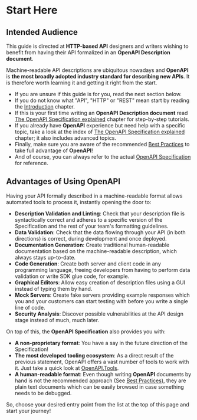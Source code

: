 # Start Here

## Intended Audience

This guide is directed at **HTTP-based API** designers and writers wishing to benefit from having their API formalized in an **OpenAPI Description document**.

Machine-readable API descriptions are ubiquitous nowadays and **OpenAPI** is **the most broadly adopted industry standard for describing new APIs**. It is therefore worth learning it and getting it right from the start.

- If you are unsure if this guide is for you, read the next section below.
- If you do not know what "API", "HTTP" or "REST" mean start by reading the [Introduction](introduction.md) chapter.
- If this is your first time writing an **OpenAPI Description document** read [The OpenAPI Specification explained](specification.md) chapter for step-by-step tutorials.
- If you already have **OpenAPI** experience but need help with a specific topic, take a look at the index of [The OpenAPI Specification explained](specification.md) chapter; it also includes advanced topics.
- Finally, make sure you are aware of the recommended [Best Practices](best-practices.md) to take full advantage of **OpenAPI**!
- And of course, you can always refer to the actual [OpenAPI Specification](http://spec.openapis.org/oas/v3.0.3) for reference.

## Advantages of Using OpenAPI

Having your API formally described in a machine-readable format allows automated tools to process it, instantly opening the door to:

- **Description Validation and Linting**: Check that your description file is syntactically correct and adheres to a specific version of the Specification and the rest of your team's formatting guidelines.
- **Data Validation**: Check that the data flowing through your API (in both directions) is correct, during development and once deployed.
- **Documentation Generation**: Create traditional human-readable documentation based on the machine-readable description, which always stays up-to-date.
- **Code Generation**: Create both server and client code in any programming language, freeing developers from having to perform data validation or write SDK glue code, for example.
- **Graphical Editors**: Allow easy creation of description files using a GUI instead of typing them by hand.
- **Mock Servers**: Create fake servers providing example responses which you and your customers can start testing with before you write a single line of code.
- **Security Analysis**: Discover possible vulnerabilities at the API design stage instead of much, much later.

On top of this, the **OpenAPI Specification** also provides you with:

- **A non-proprietary format**: You have a say in the future direction of the Specification!
- **The most developed tooling ecosystem**: As a direct result of the previous statement, OpenAPI offers a vast number of tools to work with it. Just take a quick look at [OpenAPI.Tools](https://openapi.tools/).
- **A human-readable format**: Even though writing **OpenAPI** documents by hand is not the recommended approach (See [Best Practices](best-practices.md)), they are plain text documents which can be easily browsed in case something needs to be debugged.

So, choose your desired entry point from the list at the top of this page and start your journey!
